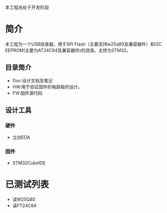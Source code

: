 本工程尚处于开发阶段

# 简介

本工程为一个USB烧录器，用于SPI Flash（主要支持w25q80及兼容器件）和I2C EEPROM(主要为AT24C64及兼容器件)的烧录。主控为STM32。

## 目录简介

* Doc:设计文档及笔记
* HW:用于验证固件的电路板的设计。
* FW:固件源代码



## 设计工具

### 硬件

* 立创EDA

### 固件

* STM32CubeIDE

# 已测试列表

* 读W25Q80
* 读FT24C64
